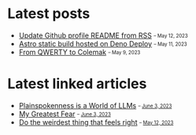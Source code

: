 # Latest posts

- [Update Github profile README from RSS](https://appjeniksaan.nl/posts/update-github-profile-readme-from-rss/)
  <sub><sup>– May 12, 2023</sup></sub>
- [Astro static build hosted on Deno Deploy](https://appjeniksaan.nl/posts/astro-static-build-hosted-on-deno-deploy/)
  <sub><sup>– May 11, 2023</sup></sub>
- [From QWERTY to Colemak](https://appjeniksaan.nl/posts/colemak/)
  <sub><sup>– May 9, 2023</sup></sub>

# Latest linked articles

- [Plainspokenness is a World of LLMs](https://boz.com/articles/be-plainspoken)
  <sub><sup>–
  [June 3, 2023](https://appjeniksaan.nl/linked/plainspoken/)</sup></sub>
- [My Greatest Fear](https://www.smileykeith.com/2012/12/12/the-fear-of-shipping/)
  <sub><sup>– [June 3, 2023](https://appjeniksaan.nl/linked/fear/)</sup></sub>
- [Do the weirdest thing that feels right](https://charliebecker.substack.com/p/do-the-weirdest-thing-that-feels)
  <sub><sup>–
  [May 12, 2023](https://appjeniksaan.nl/linked/do-the-weirdest-thing-that-feels-right/)</sup></sub>
